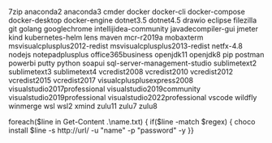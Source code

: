 7zip
anaconda2
anaconda3
cmder
docker
docker-cli
docker-compose
docker-desktop
docker-engine
dotnet3.5
dotnet4.5
drawio
eclipse
filezilla
git
golang
googlechrome
intellijidea-community
javadecompiler-gui
jmeter
kind
kubernetes-helm
lens
maven
mcr-r2019a
mobaxterm
msvisualcplusplus2012-redist
msvisualcplusplus2013-redist
netfx-4.8
nodejs
notepadplusplus
office365business
openjdk11
openjdk8
pip
postman
powerbi
putty
python
soapui
sql-server-management-studio
sublimetext2
sublimetext3
sublimetext4
vcredist2008
vcredist2010
vcredist2012
vcredist2015
vcredist2017
visualcplusplusexpress2008
visualstudio2017professional
visualstudio2019community
visualstudio2019professional
visualstudio2022professional
vscode
wildfly
winmerge
wsl
wsl2
xmind
zulu11
zulu7
zulu8



foreach($line in Get-Content .\name.txt) {
if($line -match $regex) {
choco install $line -s http://url/ -u "name" -p "password" -y
}}
